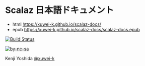 # Scalaz 日本語ドキュメント

- html <https://xuwei-k.github.io/scalaz-docs/>
- epub <https://xuwei-k.github.io/scalaz-docs/scalaz-docs.epub>

[![Build Status](https://travis-ci.com/xuwei-k/scalaz-docs.svg?branch=master)](https://travis-ci.com/xuwei-k/scalaz-docs)

[![by-nc-sa](https://komtmt.files.wordpress.com/2015/04/by-nc-sa.png?w=225&h=78)](http://creativecommons.org/licenses/by-nc-sa/4.0/deed.ja)

Kenji Yoshida [@xuwei-k](https://github.com/xuwei-k)
